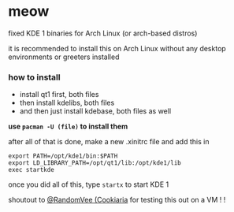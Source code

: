 # meow

fixed KDE 1 binaries for Arch Linux (or arch-based distros)

it is recommended to install this on Arch Linux without any desktop environments or greeters installed

### how to install
- install qt1 first, both files
- then install kdelibs, both files
- and then just install kdebase, both files as well

**use `pacman -U (file)` to install them**

after all of that is done, make a new .xinitrc file and add this in
```
export PATH=/opt/kde1/bin:$PATH
export LD_LIBRARY_PATH=/opt/qt1/lib:/opt/kde1/lib
exec startkde
```

once you did all of this, type `startx` to start KDE 1

shoutout to [@RandomVee (Cookiaria](https://github.com/RandomVee?tab=repositories) for testing this out on a VM ! !

